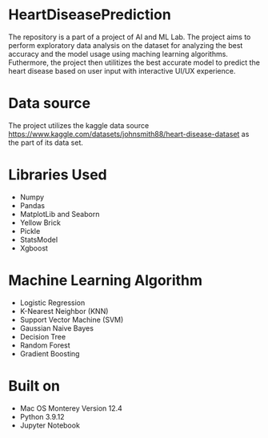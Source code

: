 # HeartDiseasePrediction
The repository is a part of a project of AI and ML Lab. The project aims to perform exploratory data analysis on the dataset for analyzing the best accuracy and the model usage using maching learning algorithms. Futhermore, the project then utilitizes the best accurate model to predict the heart disease based on user input with interactive UI/UX experience.

# Data source
The project utilizes the kaggle data source https://www.kaggle.com/datasets/johnsmith88/heart-disease-dataset as the part of its data set.

# Libraries Used
- Numpy
- Pandas
- MatplotLib and Seaborn
- Yellow Brick
- Pickle
- StatsModel
- Xgboost

# Machine Learning Algorithm
- Logistic Regression
- K-Nearest Neighbor (KNN)
- Support Vector Machine (SVM)
- Gaussian Naive Bayes
- Decision Tree
- Random Forest
- Gradient Boosting


# Built on
- Mac OS Monterey Version 12.4
- Python 3.9.12
- Jupyter Notebook




